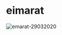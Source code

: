 # eimarat

![emarat-29032020](https://github.com/mechbullgt/eimarat/blob/master/flutter_08.png&s=200)
